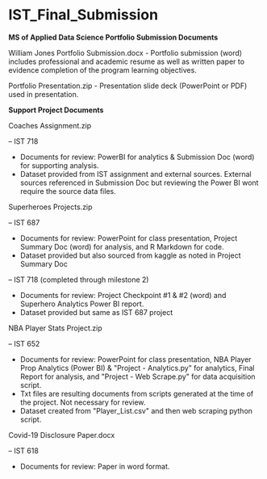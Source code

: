 # IST_Final_Submission

**MS of Applied Data Science Portfolio Submission Documents**

William Jones Portfolio Submission.docx - Portfolio submission (word) includes professional and academic resume as well as written paper to evidence completion of the program learning objectives. 

Portfolio Presentation.zip - Presentation slide deck (PowerPoint or PDF) used in presentation.

**Support Project Documents**

Coaches Assignment.zip

– IST 718 

- Documents for review: PowerBI for analytics & Submission Doc (word) for supporting analysis.
- Dataset provided from IST assignment and external sources. External sources referenced in Submission Doc but reviewing the Power BI wont require the source data files.

Superheroes Projects.zip

– IST 687

- Documents for review: PowerPoint for class presentation, Project Summary Doc (word) for analysis, and R Markdown for code.
- Dataset provided but also sourced from kaggle as noted in Project Summary Doc

– IST 718 (completed through milestone 2)

- Documents for review: Project Checkpoint #1 & #2 (word) and Superhero Analytics Power BI report.
- Dataset provided but same as IST 687 project

NBA Player Stats Project.zip

– IST 652 

- Documents for review: PowerPoint for class presentation, NBA Player Prop Analytics (Power BI) & "Project - Analytics.py" for analytics, Final Report for analysis, and "Project - Web Scrape.py" for data acquisition script.
- Txt files are resulting documents from scripts generated at the time of the project. Not necessary for review.
- Dataset created from "Player_List.csv" and then web scraping python script. 

Covid-19 Disclosure Paper.docx

– IST 618 

- Documents for review: Paper in word format. 
